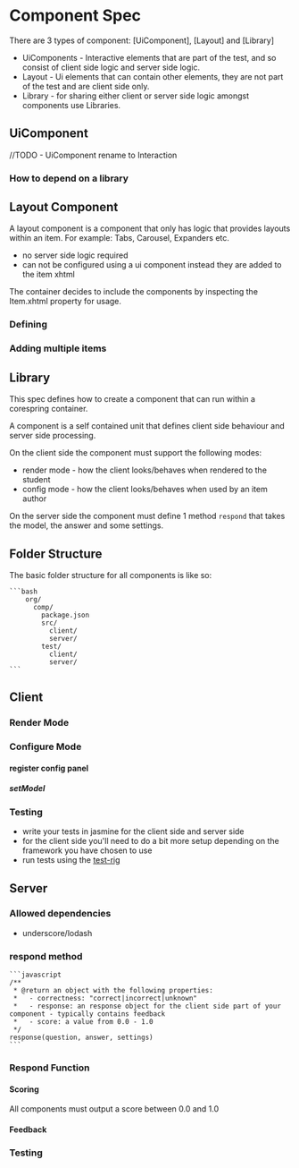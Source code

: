 # Component Spec

There are 3 types of component: [UiComponent], [Layout] and [Library]

* UiComponents - Interactive elements that are part of the test, and so consist of client side logic and server side logic.
* Layout - Ui elements that can contain other elements, they are not part of the test and are client side only.
* Library - for sharing either client or server side logic amongst components use Libraries.

## UiComponent

//TODO - UiComponent rename to Interaction

### How to depend on a library

## Layout Component

A layout component is a component that only has logic that
provides layouts within an item. For example: Tabs, Carousel, Expanders etc.

* no server side logic required
* can not be configured using a ui component instead they are added to the item xhtml

The container decides to include the components by inspecting the Item.xhtml property for usage.

### Defining

### Adding multiple items

## Library

This spec defines how to create a component that can run within a corespring container.

A component is a self contained unit that defines client side behaviour and server side processing.

On the client side the component must support the following modes:
* render mode - how the client looks/behaves when rendered to the student
* config mode - how the client looks/behaves when used by an item author

On the server side the component must define 1 method `respond` that takes the model, the answer and some settings.

## Folder Structure

The basic folder structure for all components is like so:

    ```bash
        org/
          comp/
            package.json
            src/
              client/
              server/
            test/
              client/
              server/
    ```

## Client

### Render Mode

### Configure Mode

#### register config panel

##### setModel

### Testing

* write your tests in jasmine for the client side and server side
* for the client side you'll need to do a bit more setup depending on the framework you have chosen to use
* run tests using the [test-rig](test-rig)

## Server

### Allowed dependencies

* underscore/lodash

### respond method

    ```javascript
    /**
     * @return an object with the following properties:
     *   - correctness: "correct|incorrect|unknown"
     *   - response: an response object for the client side part of your component - typically contains feedback
     *   - score: a value from 0.0 - 1.0
     */
    response(question, answer, settings)
    ```

### Respond Function

#### Scoring

All components must output a score between 0.0 and 1.0


#### Feedback

### Testing


